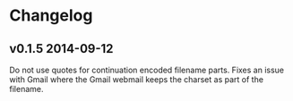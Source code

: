 # Changelog

## v0.1.5 2014-09-12

Do not use quotes for continuation encoded filename parts. Fixes an issue with Gmail where the Gmail webmail keeps the charset as part of the filename.